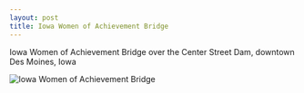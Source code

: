 ```yaml
---
layout: post
title: Iowa Women of Achievement Bridge
---
```


Iowa Women of Achievement Bridge over the Center Street Dam, downtown Des Moines, Iowa

![Iowa Women of Achievement Bridge](https://cdn.jasonsturges.com/photos/landscape/IMG_23309.jpg)
